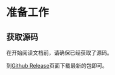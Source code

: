 # 准备工作

## 获取源码

在开始阅读文档前，请确保已经获取了源码。

到[Github Release](https://github.com/TrimAdmin/trim-mall/releases)页面下载最新的包即可。
